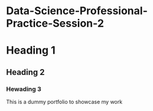 # Data-Science-Professional-Practice-Session-2
# Heading 1
## Heading 2
### Hewading 3


This is a dummy portfolio to showcase my work
